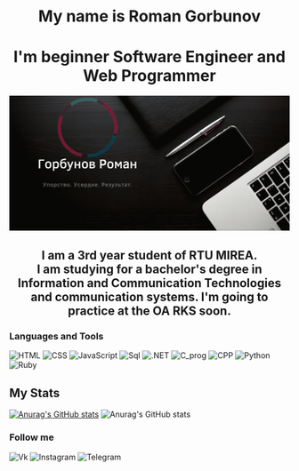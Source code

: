 # <center>My name is Roman Gorbunov</center>
# <center>I'm beginner Software Engineer and Web Programmer</center>
[![Header](https://github.com/lmistie/lmistie/blob/master/img/%D0%9E%D0%B1%D0%BB%D0%BE%D0%B6%D0%BA%D0%B0.png)](https://www.canva.com/design/DAEqeZfAzNc/-UYjaGaKHueaHdypzOIU_w/view?website#2:1)
## <center>I am a 3rd year student of RTU MIREA. <br>I am studying for a bachelor's degree in Information and Communication Technologies and communication systems. I'm going to practice at the OA RKS soon.<center>

### Languages and Tools
![HTML](https://img.shields.io/badge/-html-000000?style=for-the-badge&logo=html5)
![CSS](https://img.shields.io/badge/-css-000000?style=for-the-badge&logo=css3)
![JavaScript](https://img.shields.io/badge/-javascript-000000?style=for-the-badge&logo=JavaScript)
![Sql](https://img.shields.io/badge/-mySql-000000?style=for-the-badge&logo=mySql)
![.NET](https://img.shields.io/badge/-Framework-000000?style=for-the-badge&logo=.net)
![C_prog](https://img.shields.io/badge/-C-000000?style=for-the-badge&logo=C)
![CPP](https://img.shields.io/badge/-C++-000000?style=for-the-badge&logo=C%2b%2b)
![Python](https://img.shields.io/badge/-python-000000?style=for-the-badge&logo=python)
![Ruby](https://img.shields.io/badge/-ruby-000000?style=for-the-badge&logo=ruby)

## My Stats
[![Anurag's GitHub stats](https://github-readme-stats.vercel.app/api?username=lmistie)](https://github.com/anuraghazra/github-readme-stats)
![Anurag's GitHub stats](https://github-readme-stats.vercel.app/api?username=lmistie&hide=contribs,prs)


### Follow me
![Vk](https://img.shields.io/badge/-Vkontakte-000000?style=for-the-badge&logo=vk)
![Instagram](https://img.shields.io/badge/-Instagram-000000?style=for-the-badge&logo=Instagram)
![Telegram](https://img.shields.io/badge/-Telegram-000000?style=for-the-badge&logo=Telegram)



<!--
**lmistie/lmistie** is a ✨ _special_ ✨ repository because its `README.md` (this file) appears on your GitHub profile.
-->